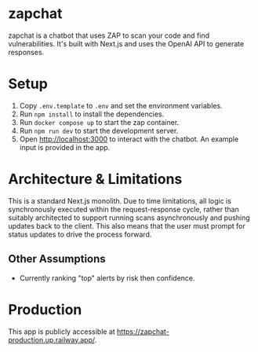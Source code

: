 # zapchat

zapchat is a chatbot that uses ZAP to scan your code and find vulnerabilities. It's built with Next.js and uses the OpenAI API to generate responses.

# Setup

1. Copy `.env.template` to `.env` and set the environment variables.
2. Run `npm install` to install the dependencies.
3. Run `docker compose up` to start the zap container.
4. Run `npm run dev` to start the development server.
5. Open [http://localhost:3000](http://localhost:3000) to interact with the chatbot. An example input is provided in the app.

# Architecture & Limitations

This is a standard Next.js monolith. Due to time limitations, all logic is synchronously executed within the request-response cycle, rather than suitably architected to support running scans asynchronously and pushing updates back to the client. This also means that the user must prompt for status updates to drive the process forward.

## Other Assumptions

- Currently ranking "top" alerts by risk then confidence.

# Production

This app is publicly accessible at https://zapchat-production.up.railway.app/.
